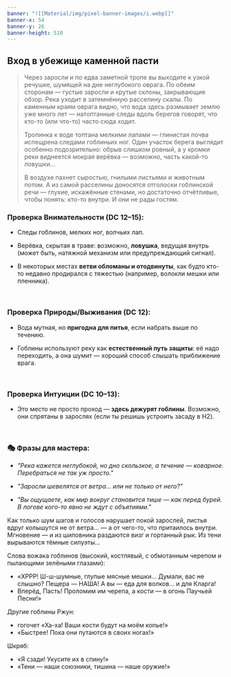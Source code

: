 ```yaml
---
banner: "![[Material/img/pixel-banner-images/i.webp]]"
banner-x: 54
banner-y: 26
banner-height: 510
---
```


##  Вход в убежище каменной пасти


> Через заросли и по едва заметной тропе вы выходите к узкой речушке, шумящей на дне неглубокого оврага. По обеим сторонам — густые заросли и крутые склоны, закрывающие обзор. Река уходит в затемнённую расселину скалы. По каменным краям оврага видно, что вода здесь размывает землю уже много лет — натоптанные следы вдоль берегов говорят, что кто-то (или что-то) часто сюда ходит.
>
> Тропинка к воде топтана мелкими лапами — глинистая почва испещрена следами гоблиньих ног. Один участок берега выглядит особенно подозрительно: обрыв слишком ровный, а у кромки реки виднеется мокрая верёвка — возможно, часть какой-то ловушки…
>
> В воздухе пахнет сыростью, гнилыми листьями и животным потом. А из самой расселины доносятся отголоски гоблинской речи — глухие, искажённые стенами, но достаточно отчётливые, чтобы понять: кто-то внутри. И они не рады гостям.

### Проверка **Внимательности (DC 12–15)**:

- Следы гоблинов, мелких ног, волчьих лап.
    
- Верёвка, скрытая в траве: возможно, **ловушка**, ведущая внутрь (может быть, натяжной механизм или предупреждающий сигнал).
    
- В некоторых местах **ветви обломаны и отодвинуты**, как будто кто-то недавно продирался с тяжестью (например, волокли мешки или пленника).
    

&nbsp;
### Проверка **Природы/Выживания (DC 12)**:

- Вода мутная, но **пригодна для питья**, если набрать выше по течению.
    
- Гоблины используют реку как **естественный путь защиты**: её надо переходить, а она шумит — хороший способ слышать приближение врага.
    

&nbsp;
### Проверка **Интуиции (DC 10–13)**:

- Это место не просто проход — **здесь дежурят гоблины**. Возможно, они спрятаны в зарослях (если ты решишь устроить засаду в H2).

&nbsp;
### 🎭 **Фразы для мастера:**

- _"Река кажется неглубокой, но дно скользкое, а течение — коварное. Перебраться не так уж просто."_
    
- _"Заросли шевелятся от ветра… или не только от него?"_
    
- _"Вы ощущаете, как мир вокруг становится тише — как перед бурей. В логове кого-то явно не ждут с объятиями."_

Как только шум шагов и голосов нарушает покой зарослей, листья вдруг колышутся не от ветра... — а от чего-то, что притаилось внутри. Мгновение — и из шиповника раздаются визг и гортанный рык. Из тени вырываются тёмные силуэты…

 Слова вожака гоблинов (высокий, костлявый, с обмотанным черепом и пылающими зелёными глазами):
- «ХРРР! Ш-ш-шумные, глупые мясные мешки… Думали, вас не слышно? Пещера — НАША! А вы — еда для волков… и для Кларга!
- Вперёд, Пасть! Проломим им черепа, а кости — в огонь Паучьей Песни!»

Другие гоблины
Ржун:
- гогочет «Ха-ха! Ваши кости будут на моём копье!»
- «Быстрее! Пока они путаются в своих ногах!»

Шкряб:
- «Я сзади! Укусите их в спину!»
- «Тени — наши союзники, тишина — наше оружие!»